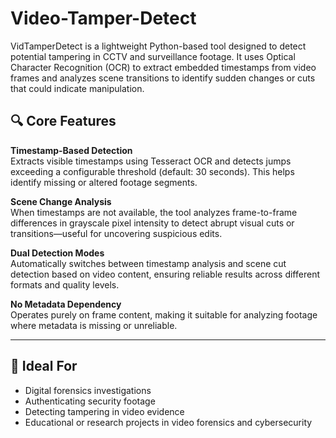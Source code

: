 # Video-Tamper-Detect
VidTamperDetect is a lightweight Python-based tool designed to detect potential tampering in CCTV and surveillance footage. It uses Optical Character Recognition (OCR) to extract embedded timestamps from video frames and analyzes scene transitions to identify sudden changes or cuts that could indicate manipulation.

## 🔍 Core Features

**Timestamp-Based Detection**  
Extracts visible timestamps using Tesseract OCR and detects jumps exceeding a configurable threshold (default: 30 seconds). This helps identify missing or altered footage segments.

**Scene Change Analysis**  
When timestamps are not available, the tool analyzes frame-to-frame differences in grayscale pixel intensity to detect abrupt visual cuts or transitions—useful for uncovering suspicious edits.

**Dual Detection Modes**  
Automatically switches between timestamp analysis and scene cut detection based on video content, ensuring reliable results across different formats and quality levels.

**No Metadata Dependency**  
Operates purely on frame content, making it suitable for analyzing footage where metadata is missing or unreliable.

---

## 🧠 Ideal For

- Digital forensics investigations  
- Authenticating security footage  
- Detecting tampering in video evidence  
- Educational or research projects in video forensics and cybersecurity
